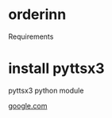 # orderinn


Requirements

# install pyttsx3

pyttsx3 python module

[google.com]("https://www.google.com")
